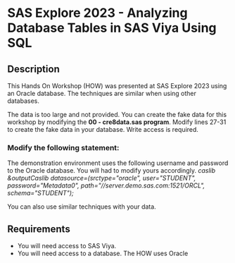 # SAS Explore 2023 - Analyzing Database Tables in SAS Viya Using SQL

## Description
This Hands On Workshop (HOW) was presented at SAS Explore 2023 using an Oracle database. The techniques are similar when using other databases.

The data is too large and not provided. You can create the fake data for this workshop by modifying the **00 - cre8data.sas program**. Modify lines 27-31 to create the fake data in your database. Write access is required.

### Modify the following statement:
The demonstration environment uses the following username and password to the Oracle database. You will had to modify yours accordingly.
*caslib &outputCaslib datasource=(srctype="oracle",
                                 user="STUDENT",
                                 password="Metadata0",
                                 path="//server.demo.sas.com:1521/ORCL",
                                 schema="STUDENT");*

You can also use similar techniques with your data.

## Requirements
- You will need access to SAS Viya.
- You will need access to a database. The HOW uses Oracle